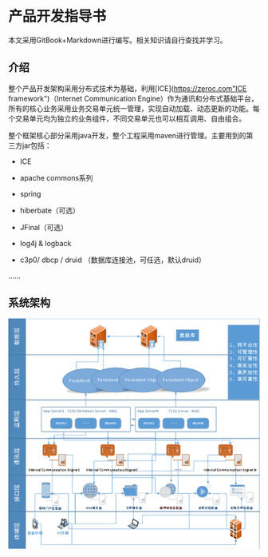 # 产品开发指导书

本文采用GitBook+Markdown进行编写。相关知识请自行查找并学习。

## 介绍

整个产品开发架构采用分布式技术为基础，利用[ICE](https://zeroc.com"ICE framework")（Internet Communication Engine）作为通讯和分布式基础平台，所有的核心业务采用业务交易单元统一管理，实现自动加载、动态更新的功能。每个交易单元均为独立的业务组件，不同交易单元也可以相互调用、自由组合。

整个框架核心部分采用java开发，整个工程采用maven进行管理。主要用到的第三方jar包括：

* ICE

* apache commons系列

* spring

* hiberbate（可选）

* JFinal（可选）

* log4j & logback

* c3p0\/ dbcp \/ druid （数据库连接池，可任选，默认druid）


......

## 系统架构

![](/assets/system.png)

